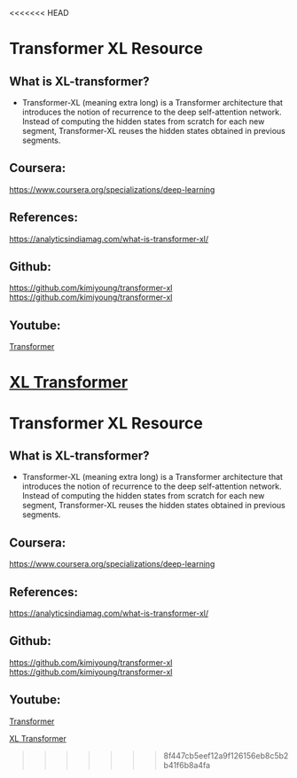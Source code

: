 <<<<<<< HEAD
# Transformer XL Resource

## What is XL-transformer?

- Transformer-XL (meaning extra long) is a Transformer architecture that introduces the notion of recurrence to the deep self-attention network. Instead of computing the hidden states from scratch for each new segment, Transformer-XL reuses the hidden states obtained in previous segments.

## Coursera:

https://www.coursera.org/specializations/deep-learning

## References:

https://analyticsindiamag.com/what-is-transformer-xl/

## Github:

https://github.com/kimiyoung/transformer-xl
https://github.com/kimiyoung/transformer-xl

## Youtube:

[Transformer](https://youtu.be/4Bdc55j80l8)

[XL Transformer](https://youtu.be/Veq6px0HXLE)
=======
# Transformer XL Resource

## What is XL-transformer?

- Transformer-XL (meaning extra long) is a Transformer architecture that introduces the notion of recurrence to the deep self-attention network. Instead of computing the hidden states from scratch for each new segment, Transformer-XL reuses the hidden states obtained in previous segments.

## Coursera:

https://www.coursera.org/specializations/deep-learning

## References:

https://analyticsindiamag.com/what-is-transformer-xl/

## Github:

https://github.com/kimiyoung/transformer-xl
https://github.com/kimiyoung/transformer-xl

## Youtube:

[Transformer](https://youtu.be/4Bdc55j80l8)

[XL Transformer](https://youtu.be/Veq6px0HXLE)
>>>>>>> 8f447cb5eef12a9f126156eb8c5b2b41f6b8a4fa
